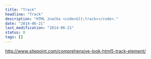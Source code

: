 ```yaml
---
title: "Track"
headline: "Track"
description: "HTML značka <code>&lt;track></code>."
date: "2014-06-21"
last_modification: "2014-06-21"
status: 0
tags: []
---
```


http://www.sitepoint.com/comprehensive-look-html5-track-element/